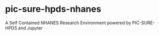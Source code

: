 # pic-sure-hpds-nhanes
A Self Contained NHANES Research Environment powered by PIC-SURE-HPDS and Jupyter
